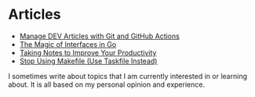 # Articles

* [Manage DEV Articles with Git and GitHub Actions](articles/article-synchronization/article.md)
* [The Magic of Interfaces in Go](articles/implicit-interfaces/article.md)
* [Taking Notes to Improve Your Productivity](articles/note-taking/article.md)
* [Stop Using Makefile (Use Taskfile Instead)](articles/taskfile/article.md)

I sometimes write about topics that I am currently interested in or learning about. It is all based on my personal opinion and experience.
